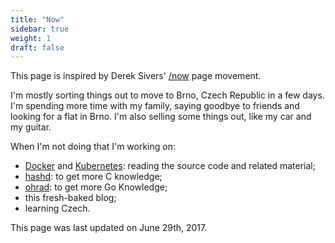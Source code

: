```yaml
---
title: "Now"
sidebar: true
weight: 1
draft: false
---
```


This page is inspired by Derek Sivers' [/now](http://sivers.org/nowff) page movement.

I'm mostly sorting things out to move to Brno, Czech Republic in a few days. I'm spending more time with my family, saying goodbye to friends and looking for a flat in Brno. I'm also selling some things out, like my car and my guitar.

When I'm not doing that I'm working on:

* [Docker](https://github.com/docker/docker) and [Kubernetes](https://github.com/kubernetes/kubernetes): reading the source code and related material;
* [hashd](https://github.com/bertinatto/hashd): to get more C knowledge;
* [ohrad](https://github.com/bertinatto/ohrad): to get more Go Knowledge;
* this fresh-baked blog;
* learning Czech.

This page was last updated on June 29th, 2017.



